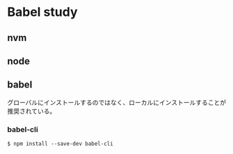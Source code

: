# Babel study
## nvm
## node
## babel
グローバルにインストールするのではなく、ローカルにインストールすることが推奨されている。
### babel-cli
```
$ npm install --save-dev babel-cli
```

